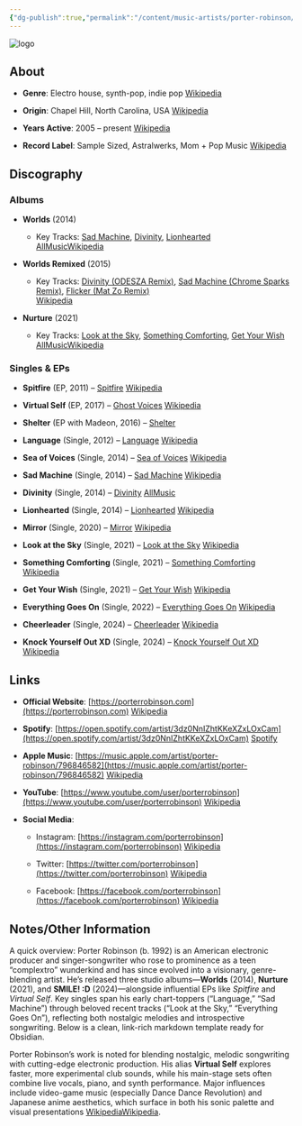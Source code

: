 ```yaml
---
{"dg-publish":true,"permalink":"/content/music-artists/porter-robinson/","tags":["#MusicArtist"],"noteIcon":"","created":"2025-08-28T23:54:14.424+02:00","updated":"2025-04-29T07:48:42.320+02:00"}
---
```



<img src="/img/MALOGO/example.jpg" alt="logo" class="round-img round-img-200">

## About

- **Genre**: Electro house, synth-pop, indie pop [Wikipedia](https://en.wikipedia.org/wiki/Porter_Robinson?utm_source=chatgpt.com)
    
- **Origin**: Chapel Hill, North Carolina, USA [Wikipedia](https://en.wikipedia.org/wiki/Porter_Robinson?utm_source=chatgpt.com)
    
- **Years Active**: 2005 – present [Wikipedia](https://en.wikipedia.org/wiki/Porter_Robinson?utm_source=chatgpt.com)
    
- **Record Label**: Sample Sized, Astralwerks, Mom + Pop Music [Wikipedia](https://en.wikipedia.org/wiki/Porter_Robinson?utm_source=chatgpt.com)
    

## Discography

### Albums

- **Worlds** (2014)
    
    - Key Tracks: [Sad Machine](https://youtu.be/0Uwjqn2icjU), [Divinity](https://youtu.be/ddjZpFLZGVo), [Lionhearted](https://youtu.be/M4sMvhRRPMk)  
        [AllMusic](https://www.allmusic.com/album/worlds-mw0002690106?utm_source=chatgpt.com)[Wikipedia](https://en.wikipedia.org/wiki/Porter_Robinson?utm_source=chatgpt.com)
        
- **Worlds Remixed** (2015)
    
    - Key Tracks: [Divinity (ODESZA Remix)](https://youtu.be/gnDqkQiHBJ8), [Sad Machine (Chrome Sparks Remix)](https://youtu.be/Yw2u-thrPBY), [Flicker (Mat Zo Remix)](https://youtu.be/6iIuM-FDzXg)  
        [Wikipedia](https://en.wikipedia.org/wiki/Porter_Robinson?utm_source=chatgpt.com)
        
- **Nurture** (2021)
    
    - Key Tracks: [Look at the Sky](https://youtu.be/o5U891AhC4A), [Something Comforting](https://youtu.be/jnuH0vzRkD4), [Get Your Wish](https://youtu.be/80tMNI-L6T4)  
        [AllMusic](https://www.allmusic.com/album/nurture-mw0003477954?utm_source=chatgpt.com)[Wikipedia](https://en.wikipedia.org/wiki/Porter_Robinson)
        

### Singles & EPs

- **Spitfire** (EP, 2011) – [Spitfire](https://youtu.be/fKX0mBj5FL8) [Wikipedia](https://en.wikipedia.org/wiki/Porter_Robinson?utm_source=chatgpt.com)
    
- **Virtual Self** (EP, 2017) – [Ghost Voices](https://youtu.be/WYrRK5H5oRA) [Wikipedia](https://en.wikipedia.org/wiki/Porter_Robinson)
    
- **Shelter** (EP with Madeon, 2016) – [Shelter](https://youtu.be/fzQ6gRAEoy0)
    
- **Language** (Single, 2012) – [Language](https://youtu.be/23bpDUlL59U) [Wikipedia](https://en.wikipedia.org/wiki/Porter_Robinson)
    
- **Sea of Voices** (Single, 2014) – [Sea of Voices](https://youtu.be/TVn3-l1E4gY) [Wikipedia](https://en.wikipedia.org/wiki/Porter_Robinson)
    
- **Sad Machine** (Single, 2014) – [Sad Machine](https://youtu.be/0Uwjqn2icjU) [Wikipedia](https://en.wikipedia.org/wiki/Porter_Robinson)
    
- **Divinity** (Single, 2014) – [Divinity](https://youtu.be/ddjZpFLZGVo) [AllMusic](https://www.allmusic.com/album/divinity-mw0002806344?utm_source=chatgpt.com)
    
- **Lionhearted** (Single, 2014) – [Lionhearted](https://youtu.be/M4sMvhRRPMk) [Wikipedia](https://en.wikipedia.org/wiki/Porter_Robinson)
    
- **Mirror** (Single, 2020) – [Mirror](https://youtu.be/kyCFcmn8Qw8) [Wikipedia](https://en.wikipedia.org/wiki/Porter_Robinson)
    
- **Look at the Sky** (Single, 2021) – [Look at the Sky](https://youtu.be/o5U891AhC4A) [Wikipedia](https://en.wikipedia.org/wiki/Porter_Robinson)
    
- **Something Comforting** (Single, 2021) – [Something Comforting](https://youtu.be/jnuH0vzRkD4) [Wikipedia](https://en.wikipedia.org/wiki/Porter_Robinson)
    
- **Get Your Wish** (Single, 2021) – [Get Your Wish](https://youtu.be/80tMNI-L6T4) [Wikipedia](https://en.wikipedia.org/wiki/Porter_Robinson)
    
- **Everything Goes On** (Single, 2022) – [Everything Goes On](https://youtu.be/EMuxJ6YvLjY) [Wikipedia](https://en.wikipedia.org/wiki/Porter_Robinson)
    
- **Cheerleader** (Single, 2024) – [Cheerleader](https://youtu.be/Ku5A_rMqbYA) [Wikipedia](https://en.wikipedia.org/wiki/Porter_Robinson)
    
- **Knock Yourself Out XD** (Single, 2024) – [Knock Yourself Out XD](https://youtu.be/9zA0NQeJkMw) [Wikipedia](https://en.wikipedia.org/wiki/Porter_Robinson)
    

## Links

- **Official Website**: [https://porterrobinson.com](https://porterrobinson.com) [Wikipedia](https://en.wikipedia.org/wiki/Porter_Robinson?utm_source=chatgpt.com)
    
- **Spotify**: [https://open.spotify.com/artist/3dz0NnIZhtKKeXZxLOxCam](https://open.spotify.com/artist/3dz0NnIZhtKKeXZxLOxCam) [Spotify](https://open.spotify.com/artist/3dz0NnIZhtKKeXZxLOxCam?utm_source=chatgpt.com)
    
- **Apple Music**: [https://music.apple.com/artist/porter-robinson/796846582](https://music.apple.com/artist/porter-robinson/796846582) [Wikipedia](https://en.wikipedia.org/wiki/Porter_Robinson)
    
- **YouTube**: [https://www.youtube.com/user/porterrobinson](https://www.youtube.com/user/porterrobinson) [Wikipedia](https://en.wikipedia.org/wiki/Porter_Robinson)
    
- **Social Media**:
    
    - Instagram: [https://instagram.com/porterrobinson](https://instagram.com/porterrobinson) [Wikipedia](https://en.wikipedia.org/wiki/Porter_Robinson)
        
    - Twitter: [https://twitter.com/porterrobinson](https://twitter.com/porterrobinson) [Wikipedia](https://en.wikipedia.org/wiki/Porter_Robinson)
        
    - Facebook: [https://facebook.com/porterrobinson](https://facebook.com/porterrobinson) [Wikipedia](https://en.wikipedia.org/wiki/Porter_Robinson)
        

## Notes/Other Information

A quick overview: Porter Robinson (b. 1992) is an American electronic producer and singer-songwriter who rose to prominence as a teen “complextro” wunderkind and has since evolved into a visionary, genre-blending artist. He’s released three studio albums—**Worlds** (2014), **Nurture** (2021), and **SMILE! :D** (2024)—alongside influential EPs like _Spitfire_ and _Virtual Self_. Key singles span his early chart-toppers (“Language,” “Sad Machine”) through beloved recent tracks (“Look at the Sky,” “Everything Goes On”), reflecting both nostalgic melodies and introspective songwriting. Below is a clean, link-rich markdown template ready for Obsidian.

Porter Robinson’s work is noted for blending nostalgic, melodic songwriting with cutting-edge electronic production. His alias **Virtual Self** explores faster, more experimental club sounds, while his main-stage sets often combine live vocals, piano, and synth performance. Major influences include video-game music (especially Dance Dance Revolution) and Japanese anime aesthetics, which surface in both his sonic palette and visual presentations [Wikipedia](https://en.wikipedia.org/wiki/Porter_Robinson)[Wikipedia](https://en.wikipedia.org/wiki/Porter_Robinson?utm_source=chatgpt.com).